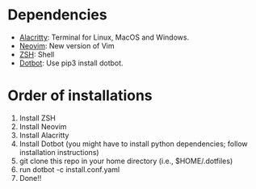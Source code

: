 # Dependencies

-   [Alacritty](https://alacritty.org/): Terminal for Linux, MacOS and Windows.
-   [Neovim](https://neovim.io/): New version of Vim
-   [ZSH](https://github.com/ohmyzsh/ohmyzsh/wiki/Installing-ZSH): Shell
-   [Dotbot](https://github.com/anishathalye/dotbot): Use pip3 install dotbot.

# Order of installations

1. Install ZSH
2. Install Neovim
3. Install Alacritty
4. Install Dotbot (you might have to install python dependencies; follow installation instructions)
5. git clone this repo in your home directory (i.e., $HOME/.dotfiles)
6. run dotbot -c install.conf.yaml
7. Done!!
